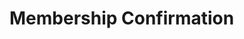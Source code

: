 Membership Confirmation
======

<div id="FnzRCtWqGh">
    <script type="text/javascript" src="https://default.salsalabs.org/api/widget/template/70b24b94-1c6c-4d16-bea6-77ee565f7da1/?tId=FnzRCtWqGh" ></script>
</div>
